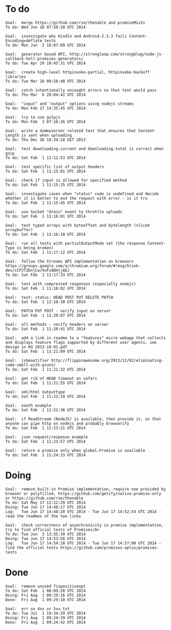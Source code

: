 # To do

    Goal:  merge https://github.com/rse/thenable and promiseMixIn
    To do: Wed Jun 18 07:50:20 UTC 2014

    Goal:  investigate why Kindle and Android-2.3.3 fails Content-Encoding=deflate tests
    To do: Mon Jun  2 18:07:09 UTC 2014

    Goal:  generator based API, http://strongloop.com/strongblog/node-js-callback-hell-promises-generators/
    To do: Tue Apr 29 10:45:31 UTC 2014

    Goal:  create high-level httpinvoke-partial, httpinvoke-backoff libraries
    To do: Tue Mar 18 09:58:48 UTC 2014

    Goal:  catch intentionally uncaught errors so that test would pass
    To do: Thu Mar  6 20:04:42 UTC 2014

    Goal:  "input" and "output" options using nodejs streams
    To do: Mon Feb 17 14:35:45 UTC 2014

    Goal:  try to use gulpjs
    To do: Mon Feb  3 07:16:26 UTC 2014

    Goal:  write a dummyserver related test that ensures that Content-Length is sent when uploading
    To do: Thu Dec 26 18:34:18 EET 2013

    Goal:  test downloading.current and downloading.total is correct when gzip
    To do: Sat Feb  1 11:12:53 UTC 2014

    Goal:  test specific list of output headers
    To do: Sat Feb  1 11:15:01 UTC 2014

    Goal:  check if input is allowed for specified method
    To do: Sat Feb  1 11:15:25 UTC 2014

    Goal:  investigate cases when "status" code is undefined and decide whether it is better to end the request with error - is it tru
    To do: Sat Feb  1 11:15:45 UTC 2014

    Goal:  use Socket "drain" event to throttle uploads
    To do: Sat Feb  1 11:16:01 UTC 2014

    Goal:  test typed arrays with byteoffset and bytelength (sliced arraybuffer)
    To do: Sat Feb  1 11:16:18 UTC 2014

    Goal:  run all tests with partialOutputMode set (the response Content-Type is being broken)
    To do: Sat Feb  1 11:17:12 UTC 2014

    Goal:  follow the Streams API implementation on browsers https://groups.google.com/a/chromium.org/forum/#!msg/blink-dev/cCPJTZbnjCw/9vFx8DHjjAEJ
    To do: Sat Feb  1 11:17:33 UTC 2014

    Goal:  test with compressed responses (especially nodejs)
    To do: Sat Feb  1 11:18:02 UTC 2014

    Goal:  test: status: HEAD POST PUT DELETE PATCH
    To do: Sat Feb  1 11:18:30 UTC 2014

    Goal:  PATCH PUT POST - verify input on server
    To do: Sat Feb  1 11:20:07 UTC 2014

    Goal:  all methods - verify headers on server
    To do: Sat Feb  1 11:20:41 UTC 2014

    Goal:  add a link in readme to a "features" micro webapp that collects and displays feature flags supported by different user agents, see design in KO 2013-10-01.pdf
    To do: Sat Feb  1 11:21:09 UTC 2014

    Goal:  jsbeautifier http://flippinawesome.org/2013/12/02/eliminating-code-smell-with-grunt/
    To do: Sat Feb  1 11:21:32 UTC 2014

    Goal:  get rid of HEAD timeout on safari
    To do: Sat Feb  1 11:21:55 UTC 2014

    Goal:  xml/html outputtype
    To do: Sat Feb  1 11:22:19 UTC 2014

    Goal:  oauth example
    To do: Sat Feb  1 11:22:36 UTC 2014

    Goal:  if ReadStream (NodeJS) is available, then provide it, so that anyone can pipe http on nodejs and probably browserify
    To do: Sat Feb  1 11:23:21 UTC 2014

    Goal:  json request/response example
    To do: Sat Feb  1 11:23:57 UTC 2014

    Goal:  return a promise only when global.Promise is available
    To do: Sat Feb  1 11:24:33 UTC 2014

# Doing

    Goal:  remove built-in Promise implementation, require one provided by browser or polyfilled, https://github.com/getify/native-promise-only or https://github.com/rse/thenable
    To do: Sat May 17 12:12:29 UTC 2014
    Doing: Tue Jun 17 14:48:17 UTC 2014
    Log:   Tue Jun 17 14:48:20 UTC 2014 - Tue Jun 17 14:52:54 UTC 2014 - read the readmes of the two links

    Goal:  check correctness of asynchronicity in promise implementation, try to find official tests of Promises/A+
    To do: Tue Jun  3 13:35:39 UTC 2014
    Doing: Tue Jun 17 14:53:50 UTC 2014
    Log:   Tue Jun 17 14:54:10 UTC 2014 - Tue Jun 17 14:57:00 UTC 2014 - find the official tests https://github.com/promises-aplus/promises-tests

# Done

    Goal:  remove unused fixpositiveopt
    To do: Sat Feb  1 08:09:28 UTC 2014
    Doing: Fri Aug  1 09:29:16 UTC 2014
    Done:  Fri Aug  1 09:29:18 UTC 2014

    Goal:  err on 4xx or 5xx.txt
    To do: Tue Jul  1 19:34:29 UTC 2014
    Doing: Fri Aug  1 09:24:39 UTC 2014
    Done:  Fri Aug  1 09:24:42 UTC 2014
